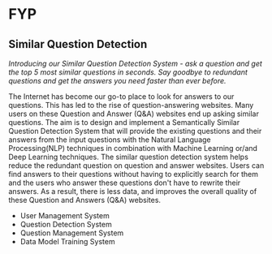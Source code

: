 # FYP
## Similar Question Detection

*Introducing our Similar Question Detection System - ask a question and get the top 5 most similar questions in seconds.
Say goodbye to redundant questions and get the answers you need faster than ever before.*

The Internet has become our go-to place to look for answers to our questions. This has led to the rise of question-answering websites. Many users on these Question and Answer (Q&A) websites end up asking similar questions. The aim is to design and implement a Semantically Similar Question Detection System that will provide the existing questions and their answers from the input questions with the Natural Language Processing(NLP) techniques in combination with Machine Learning or/and Deep Learning techniques. The similar question detection system helps reduce the redundant question on question and answer websites. Users can find answers to their questions without having to explicitly search for them and the users who answer these questions don't have to rewrite their answers. As a result, there is less data, and improves the overall quality of these Question and Answers (Q&A) websites.

- User Management System
- Question Detection System
- Question Management System
- Data Model Training System
